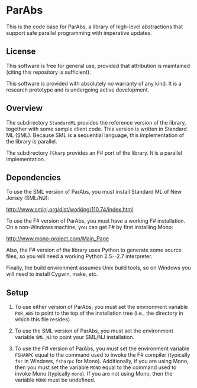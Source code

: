 ParAbs
======

This is the code base for ParAbs, a library of high-level abstractions
that support safe parallel programming with imperative updates.

License
-------

This software is free for general use, provided that attribution is
maintained (citing this repository is sufficient).

This software is provided with absolutely no warranty of any kind.  It
is a research prototype and is undergoing active development.

Overview
--------

The subdirectory `StandardML` provides the reference version of the
library, together with some sample client code.  This version is
written in Standard ML (SML).  Because SML is a sequential language,
this implementation of the library is parallel.

The subdirectory `FSharp` provides an F# port of the library.  It is a
parallel implementation.

Dependencies
------------

To use the SML version of ParAbs, you must install Standard ML of
New Jersey (SML/NJ):

http://www.smlnj.org/dist/working/110.74/index.html

To use the F# version of ParAbs, you must have a working F#
installation.  On a non-Windows machine, you can get F# by first
installing Mono:

http://www.mono-project.com/Main_Page

Also, the F# version of the library uses Python to generate some
source files, so you will need a working Python 2.5--2.7 interpreter.

Finally, the build environment assumes Unix build tools, so on Windows
you will need to install Cygwin, make, etc.

Setup
-----

1. To use either version of ParAbs, you must set the environment
   variable `PAR_ABS` to point to the top of the installation tree
   (i.e., the directory in which this file resides).

2. To use the SML version of ParAbs, you must set the environment
   variable `SML_NJ` to point your SML/NJ installation.

3. To use the F# version of ParAbs, you must set the environment
   variable `FSHARPC` equal to the command used to invoke the F#
   compiler (typically `fsc` in Windows, `fsharpc` for Mono).
   Additionally, if you are using Mono, then you must set the variable
   `MONO` equal to the command used to invoke Mono (typically `mono`).
   If you are not using Mono, then the variable `MONO` must be
   undefined.
